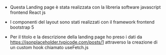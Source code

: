 - Questa Landing page è stata realizzata con la libreria software javascript frontend React js

- I componenti del layout sono stati realizzati con il framework frontend bootstrap 5 

- Per il titolo e la descrizione della landing page ho preso i dati da https://jsonplaceholder.typicode.com/posts/1 attraverso la creazione di un custom hook chiamato useFetch.js

